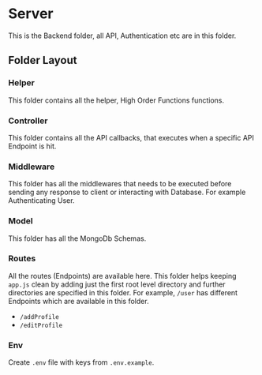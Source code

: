 # Server

This is the Backend folder, all API, Authentication etc are in this folder.

## Folder Layout

### Helper

This folder contains all the helper, High Order Functions functions.

### Controller

This folder contains all the API callbacks, that executes when a specific API Endpoint is hit.

### Middleware

This folder has all the middlewares that needs to be executed before sending any response to client or interacting with Database. For example Authenticating User.

### Model

This folder has all the MongoDb Schemas.

### Routes

All the routes (Endpoints) are available here. This folder helps keeping `app.js` clean by adding just the first root level directory and further directories are specified in this folder. For example, `/user` has different Endpoints which are available in this folder.

- `/addProfile`
- `/editProfile`

### Env

Create `.env` file with keys from `.env.example`.
